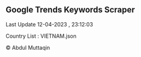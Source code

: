 

## Google Trends Keywords Scraper 
 
Last Update 12-04-2023 , 23:12:03

Country List :
VIETNAM.json



© Abdul Muttaqin 
